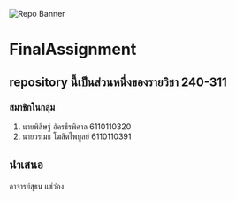 ![Repo Banner](https://cdn.discordapp.com/attachments/862535023227306024/955481831589941258/unknown.png)
# FinalAssignment
## repository นี้เป็นส่วนหนึ่งของรายวิชา 240-311
### สมาชิกในกลุ่ม 
1. นายพิสิษฐ์ อัครธีรพิศาล 6110110320
2. นายวรเมธ โฆสิตไพบูลย์ 6110110391

## นำเสนอ 
อาจารย์สุธน แซ่ว่อง
